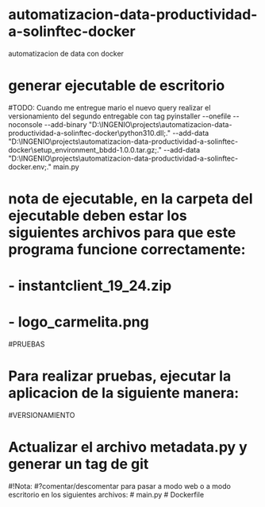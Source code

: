 # automatizacion-data-productividad-a-solinftec-docker
automatizacion de data con docker
# generar ejecutable de escritorio
#TODO: Cuando me entregue mario el nuevo query realizar el versionamiento del segundo entregable con tag
pyinstaller --onefile --noconsole --add-binary "D:\INGENIO\projects\automatizacion-data-productividad-a-solinftec-docker\python310.dll;." --add-data "D:\INGENIO\projects\automatizacion-data-productividad-a-solinftec-docker\setup_environment_bbdd-1.0.0.tar.gz;." --add-data "D:\INGENIO\projects\automatizacion-data-productividad-a-solinftec-docker\.env;." main.py

# nota de ejecutable, en la carpeta del ejecutable deben estar los siguientes archivos para que este programa funcione correctamente:
# - instantclient_19_24.zip
# - logo_carmelita.png

#PRUEBAS
# Para realizar pruebas, ejecutar la aplicacion de la siguiente manera:

#VERSIONAMIENTO
# Actualizar el archivo metadata.py y generar un tag de git

#!Nota:
    #?comentar/descomentar para pasar a modo web o a modo escritorio en los siguientes archivos:
    # main.py
    # Dockerfile